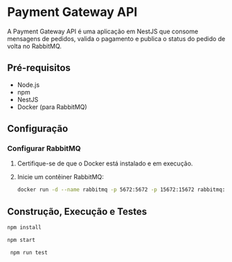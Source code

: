# Payment Gateway API

A Payment Gateway API é uma aplicação em NestJS que consome mensagens de pedidos, valida o pagamento e publica o status do pedido de volta no RabbitMQ.

## Pré-requisitos

- Node.js
- npm
- NestJS
- Docker (para RabbitMQ)

## Configuração

### Configurar RabbitMQ

1. Certifique-se de que o Docker está instalado e em execução.
2. Inicie um contêiner RabbitMQ:

   ```sh
   docker run -d --name rabbitmq -p 5672:5672 -p 15672:15672 rabbitmq:3-management
   ```

## Construção, Execução e Testes

   ```sh
   npm install
   ```

   ```sh
   npm start
   ```

  ```sh
   npm run test
   ```
